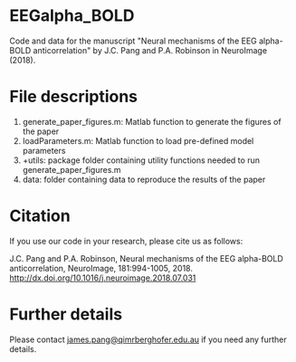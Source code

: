 # EEGalpha_BOLD
Code and data for the manuscript "Neural mechanisms of the EEG alpha-BOLD anticorrelation" by J.C. Pang and P.A. Robinson in NeuroImage (2018).

# File descriptions

1. generate_paper_figures.m: Matlab function to generate the figures of the paper
2. loadParameters.m: Matlab function to load pre-defined model parameters
3. +utils: package folder containing utility functions needed to run generate_paper_figures.m
4. data: folder containing data to reproduce the results of the paper

# Citation

If you use our code in your research, please cite us as follows:

J.C. Pang and P.A. Robinson, Neural mechanisms of the EEG alpha-BOLD anticorrelation, NeuroImage, 181:994-1005, 2018. http://dx.doi.org/10.1016/j.neuroimage.2018.07.031

# Further details

Please contact james.pang@qimrberghofer.edu.au if you need any further details.
